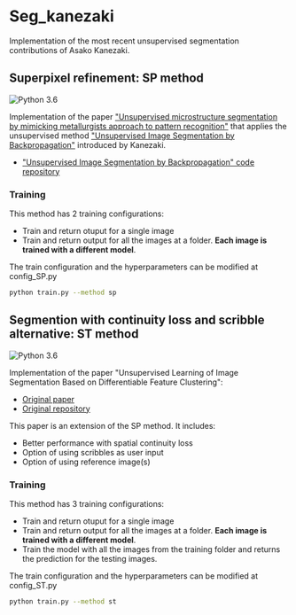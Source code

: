 # Seg_kanezaki

Implementation of the most recent unsupervised segmentation contributions of Asako Kanezaki.


## Superpixel refinement: SP method

![Python 3.6](https://img.shields.io/badge/python-3.6-green.svg)

Implementation of the paper 
["Unsupervised microstructure segmentation by mimicking metallurgists approach to pattern recognition"](https://www.nature.com/articles/s41598-020-74935-8)
that applies the unsupervised method 
["Unsupervised Image Segmentation by Backpropagation"](https://www.nature.com/articles/s41598-020-74935-8) introduced by Kanezaki.
- ["Unsupervised Image Segmentation by Backpropagation" code repository](https://github.com/kanezaki/pytorch-unsupervised-segmentation)


### Training 
This method has 2 training configurations:
- Train and return otuput for a single image
- Train and return output for all the images at a folder. **Each image is trained with a different model**.

The train configuration and the hyperparameters can be modified at config_SP.py
```bash
python train.py --method sp
```

## Segmention with continuity loss and scribble alternative: ST method
![Python 3.6](https://img.shields.io/badge/python-3.6-green.svg)

Implementation of the paper "Unsupervised Learning of Image Segmentation Based on Differentiable Feature Clustering":
- [Original paper](https://arxiv.org/abs/2007.09990)
- [Original repository ](https://github.com/kanezaki/pytorch-unsupervised-segmentation-tip)

This paper is an extension of the SP method. It includes:
- Better performance with spatial continuity loss
- Option of using scribbles as user input
- Option of using reference image(s)


### Training 
This method has 3 training configurations:
- Train and return otuput for a single image
- Train and return output for all the images at a folder. **Each image is trained with a different model**.
- Train the model with all the images from the training folder and returns the prediction for the testing images.

The train configuration and the hyperparameters can be modified at config_ST.py
```bash
python train.py --method st
```
